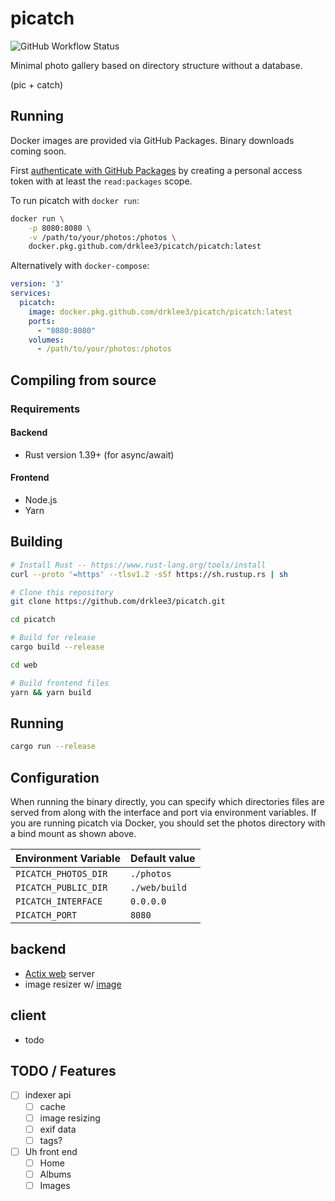 # picatch

![GitHub Workflow Status](https://img.shields.io/github/workflow/status/drklee3/picatch/Docker?style=flat-square)

Minimal photo gallery based on directory structure without a database.

(pic + catch)

## Running

Docker images are provided via GitHub Packages.  Binary downloads coming soon.

First [authenticate with GitHub Packages] by creating a personal access token
with at least the `read:packages` scope.

To run picatch with `docker run`:

```bash
docker run \
    -p 8080:8080 \
    -v /path/to/your/photos:/photos \
    docker.pkg.github.com/drklee3/picatch/picatch:latest
```

Alternatively with `docker-compose`:

```yml
version: '3'
services:
  picatch:
    image: docker.pkg.github.com/drklee3/picatch/picatch:latest
    ports:
      - "8080:8080"
    volumes:
      - /path/to/your/photos:/photos
```

## Compiling from source

### Requirements

#### Backend

* Rust version 1.39+ (for async/await)

#### Frontend

* Node.js
* Yarn

## Building

```bash
# Install Rust -- https://www.rust-lang.org/tools/install
curl --proto '=https' --tlsv1.2 -sSf https://sh.rustup.rs | sh

# Clone this repository
git clone https://github.com/drklee3/picatch.git

cd picatch

# Build for release
cargo build --release

cd web

# Build frontend files
yarn && yarn build
```

## Running

```bash
cargo run --release
```

## Configuration

When running the binary directly, you can specify which directories files are
served from along with the interface and port via environment variables.  If you
are running picatch via Docker, you should set the photos directory with a bind
mount as shown above.

| Environment Variable | Default value |
| -------------------- | ------------- |
| `PICATCH_PHOTOS_DIR` | `./photos`    |
| `PICATCH_PUBLIC_DIR` | `./web/build` |
| `PICATCH_INTERFACE`  | `0.0.0.0`     |
| `PICATCH_PORT`       | `8080`        |


## backend

* [Actix web](https://github.com/actix/actix-web) server
* image resizer w/ [image](https://github.com/image-rs/image)

## client

* todo

## TODO / Features

* [ ] indexer api
  * [ ] cache
  * [ ] image resizing
  * [ ] exif data
  * [ ] tags?
* [ ] Uh front end
  * [ ] Home
  * [ ] Albums
  * [ ] Images

[authenticate with GitHub Packages]: https://help.github.com/en/packages/using-github-packages-with-your-projects-ecosystem/configuring-docker-for-use-with-github-packages#authenticating-to-github-packages
